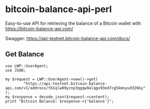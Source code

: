 # bitcoin-balance-api-perl

Easy-to-use API for retrieving the balance of a Bitcoin wallet with https://bitcoin-balance-api.com/

Swagger: https://api-testnet.bitcoin-balance-api.com/docs/

## Get Balance

```
use LWP::UserAgent;
use JSON;

my $request = LWP::UserAgent->new()->get(
        "https://api-testnet.bitcoin-balance-api.com/v1/address/tb1qlw09ycnp3qgqw9alqgx93ed7cg5kmnyud326ky"
);
my $response = decode_json($request->content);
print "Bitcoin Balance: $response->{'balance'}";
```